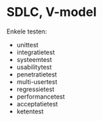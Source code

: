 # SDLC, V-model
Enkele testen:
* unittest
* integratietest
* systeemtest
 * usabilitytest
 * penetratietest
 * multi-usertest
 * regressietest
 * performancetest
* acceptatietest
* ketentest

